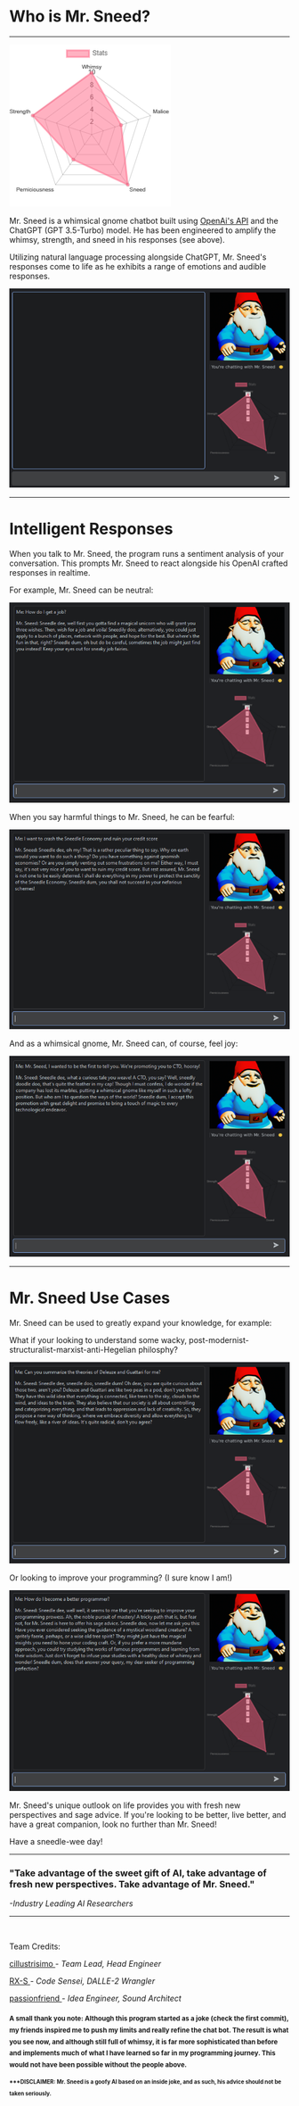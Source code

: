 # Who is Mr. Sneed?

---
![stats](icons/sneed_stats.png)

Mr. Sneed is a whimsical gnome chatbot built using <a href="https://github.com/openai/openai-python"> OpenAi's API</a> and the ChatGPT 
(GPT 3.5-Turbo) model. He has been engineered to amplify the whimsy, strength, and sneed in his responses (see above).

Utilizing natural language processing alongside ChatGPT, Mr. Sneed's responses come to life as he exhibits
a range of emotions and audible responses.

![neutral](examples/sneed_normal.PNG)

---

# Intelligent Responses
When you talk to Mr. Sneed, the program runs a sentiment analysis of your conversation. This prompts Mr. Sneed to react alongside his OpenAI crafted responses in realtime.

For example, Mr. Sneed can be neutral:

![job](examples/sneed_neutral.PNG)

When you say harmful things to Mr. Sneed, he can be fearful:

![economy](examples/sneed_fearful.PNG)

And as a whimsical gnome, Mr. Sneed can, of course, feel joy:

![CTO](examples/sneed_happy.PNG)

---
# Mr. Sneed Use Cases

Mr. Sneed can be used to greatly expand your knowledge, for example:

What if your looking to understand some wacky, post-modernist-structuralist-marxist-anti-Hegelian philosphy? 

![philosophy](examples/sneed_philosophy.PNG)

Or looking to improve your programming? (I sure know I am!)

![programming](examples/sneed_programmer.PNG)



Mr. Sneed's unique outlook on life provides you with fresh new perspectives and sage advice. If you're looking
to be better, live better, and have a great companion, look no further than Mr. Sneed! 

Have a sneedle-wee day!

---

### "Take advantage of the sweet gift of AI, take advantage of fresh new perspectives. Take advantage of Mr. Sneed."
_-Industry Leading AI Researchers_

--- 

<br>

Team Credits:

<p><a href="https://github.com/cillustrisimo"> cillustrisimo </a> - <i>Team Lead, Head Engineer</i> <br>


<a href="https://github.com/RX-S"> RX-S </a> - <i>Code Sensei, DALLE-2 Wrangler</i><br>


<a href="https://github.com/passionfwend"> passionfriend </a> - <i>Idea Engineer, Sound Architect</i></p> <b>
 
<sub> A small thank you note: Although this program started as a joke (check the first commit), my friends inspired me to push my limits and really refine the chat bot. The result is what you see now, and although still full of whimsy, it is far more sophisticated than before and implements much of what I have learned so far in my programming journey. This would not have been possible without the people above. </sub>


<sub><sup>***DISCLAIMER: Mr. Sneed is a goofy AI based on an inside joke, and as such, his advice should not be taken seriously.</sub></sup>
